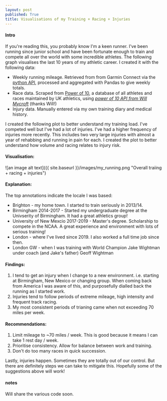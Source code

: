 ```yaml
---
layout: post
published: True
title: Visualisations of my Training + Racing + Injuries
---
```


#### Intro
If you're reading this, you probably know I'm a keen runner. I've been running since junior school and have been fortunate enough to train and compete all over the world with some incredible athletes. The following graph visualises the last 10 years of my athletic career. I created it with the following data:
* Weekly running mileage. Retrieved from from Garmin Connect via the [python API](https://pypi.org/project/garminconnect/0.1.53/), processed and aggregated with Pandas to give weekly totals.
* Race data. Scraped from [Power of 10](https://www.thepowerof10.info/), a database of all athletes and races maintained by UK athletics, using [*power of 10 API from Will Mycroft*](https://github.com/willmycroft/po10-api) (thanks Will!)
* Injury data. Manually entered via my own training diary and medical history.

I created the following plot to better understand my training load. I've competed well but I've had a lot of injuries. I've had a higher frequency of injuries more recently. This includes two very large injuries with almost a year of rehabbing and running in pain for each. I created the plot to better understand how volume and racing relates to injury risk.

#### Visualisation:
![an image alt text]({{ site.baseurl }}/images/my_running.png "Overall traiing + racing + injuries")

#### Explanation:
The top annotations indicate the locale I was based:
- Brighton - my home town. I started to train seriously in 2013/14. 
- Birmingham 2014-2017 - Started my undergraduate degree at the Univserity of Birmingham. It had a great athletics group!
- University of New Mexcio 2017-2019 - Master's degree. Scholarship to compete in the NCAA. A great experience and environment with lots of serious training!
- London - where I've lived since 2019. I also worked a full time job since then. 
- London GW - when I was training with World Champion Jake Wightman under coach (and Jake's father) Geoff Wightman

#### Findings:
1. I tend to get an injury when I change to a new environment. i.e. starting at Birmingham, New Mexico or changing group. When coming back from America I was aware of this, and purposefully dialled back the running as I started work.
2. Injuries tend to follow periods of extreme mileage, high intensity and frequent track racing.
3. My most consistent periods of trianing came when not exceeding 70 miles per week.

#### Recommendations:
1. Limit mileage to ~70 miles / week. This is good because it means I can take 1 rest day / week. 
2. Prioritise consistency. Allow for balance between work and training.
3. Don't do too many races in quick succession.

Lastly, injuries happen. Sometimes they are totally out of our control. But there are definitely steps we can take to mitigate this. Hopefully some of the suggestions above will work!


#### notes
Will share the various code soon.


